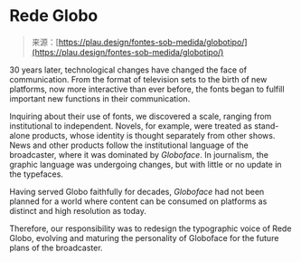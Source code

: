 <!--yml
category: 未分类
date: 2024-05-29 12:42:05
-->

# Rede Globo

> 来源：[https://plau.design/fontes-sob-medida/globotipo/](https://plau.design/fontes-sob-medida/globotipo/)

30 years later, technological changes have changed the face of communication. From the format of television sets to the birth of new platforms, now more interactive than ever before, the fonts began to fulfill important new functions in their communication.

Inquiring about their use of fonts, we discovered a scale, ranging from institutional to independent. Novels, for example, were treated as stand-alone products, whose identity is thought separately from other shows. News and other products follow the institutional language of the broadcaster, where it was dominated by *Globoface*. In journalism, the graphic language was undergoing changes, but with little or no update in the typefaces.

Having served Globo faithfully for decades, *Globoface* had not been planned for a world where content can be consumed on platforms as distinct and high resolution as today.

Therefore, our responsibility was to redesign the typographic voice of Rede Globo, evolving and maturing the personality of Globoface for the future plans of the broadcaster.